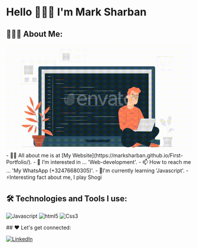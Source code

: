 # Hello 👋👋👋 I'm Mark Sharban
## 👨🏻‍💻 About Me:
<img  src="./watermarked_preview.gif" height="290px" align="right" />
<p>
- 🙋‍♂️ All about me is at [My Website](https://marksharban.github.io/First-Portfolio/).
- 👀 I’m interested in ... 'Web-development'.
- 📫 How to reach me ... 'My WhatsApp (+32476680305)'.
- 🌱I'm currently learning 'Javascript'.
- ⚡Interesting fact about me, I play Shogi
</p>

## 🛠️ Technologies and Tools I use:
<p>
<img alt="Javascript" src="https://img.shields.io/badge/JavaScript-323330?style=for-the-badge&logo=javascript&logoColor=F7DF1E"  height="25px"/>
<img alt="html5" src="https://img.shields.io/badge/HTML5-E34F26?style=for-the-badge&logo=html5&logoColor=white" height="25px"/>
<img alt="Css3" src="https://img.shields.io/badge/CSS3-1572B6?style=for-the-badge&logo=css3&logoColor=white" height="25px"/>
</p>
## ❤️ Let's get connected:
<p>
  <a href="https://www.linkedin.com/in/mark-sharban-b9886a24b/" target="_blank"><img alt="LinkedIn" src="https://img.shields.io/badge/linkedin-%230077B5.svg?&style=for-the-badge&logo=linkedin&logoColor=white"  height="30px"/> 
</p>


